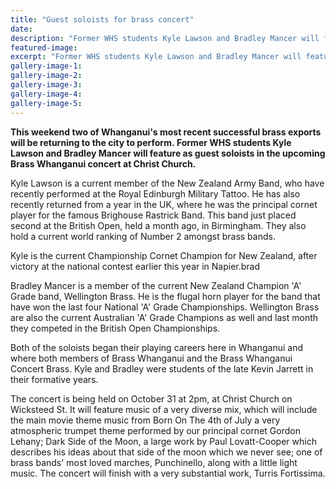 ```yaml
---
title: "Guest soloists for brass concert"
date: 
description: "Former WHS students Kyle Lawson and Bradley Mancer will feature as guest soloists in the upcoming Brass Whanganui concert at Christ Church."
featured-image: 
excerpt: "Former WHS students Kyle Lawson and Bradley Mancer will feature as guest soloists in the upcoming Brass Whanganui concert held on October 31 at 2pm at Christ Church on Wicksteed St."
gallery-image-1: 
gallery-image-2: 
gallery-image-3: 
gallery-image-4: 
gallery-image-5: 
---
```


<p><strong>This weekend two of Whanganui's most recent successful brass exports will be returning to the city to perform.&nbsp;Former WHS students Kyle Lawson and Bradley Mancer will feature as guest soloists in the upcoming Brass Whanganui concert at Christ Church.</strong></p>
<p>Kyle Lawson is a current member of the New Zealand Army Band, who have recently performed at the Royal Edinburgh Military Tattoo. He has also recently returned from a year in the UK, where he was the principal cornet player for the famous Brighouse Rastrick Band. This band just placed second at the British Open, held a month ago, in Birmingham. They also hold a current world ranking of Number 2 amongst brass bands.</p>
<p>Kyle is the current Championship Cornet Champion for New Zealand, after victory at the national contest earlier this year in Napier.brad</p>
<p>Bradley Mancer is a member of the current New Zealand Champion 'A' Grade band, Wellington Brass. He is the flugal horn player for the band that have won the last four National 'A' Grade Championships. Wellington Brass are also the current Australian 'A' Grade Champions as well and last month they competed in the British Open Championships.</p>
<p>Both of the soloists began their playing careers here in Whanganui and where both members of Brass Whanganui and the Brass Whanganui Concert Brass. Kyle and Bradley were students of the late Kevin Jarrett in their formative years.</p>
<p>The concert is being held on October 31 at 2pm, at Christ Church on Wicksteed St. It will feature music of a very diverse mix, which will include the main movie theme music from Born On The 4th of July a very atmospheric trumpet theme performed by our principal cornet Gordon Lehany; Dark Side of the Moon, a large work by Paul Lovatt-Cooper which describes his ideas about that side of the moon which we never see; one of brass bands' most loved marches, Punchinello, along with a little light music. The concert will finish with a very substantial work, Turris Fortissima.</p>

